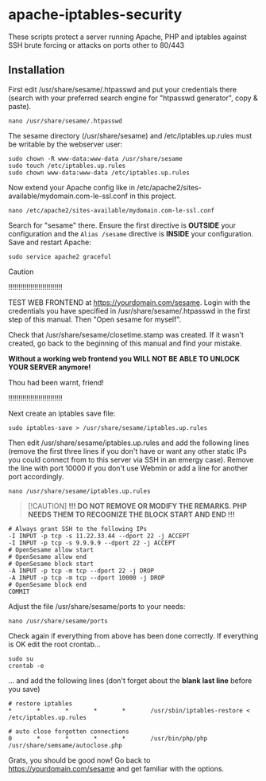# apache-iptables-security
These scripts protect a server running Apache, PHP and iptables against SSH brute forcing or attacks on ports other to 80/443

## Installation

First edit /usr/share/sesame/.htpasswd and put your credentials there (search with your preferred search engine for "htpasswd generator", copy & paste).

`nano /usr/share/sesame/.htpasswd`

The sesame directory (/usr/share/sesame) and /etc/iptables.up.rules must be writable by the webserver user:
```
sudo chown -R www-data:www-data /usr/share/sesame
sudo touch /etc/iptables.up.rules
sudo chown www-data:www-data /etc/iptables.up.rules
```

Now extend your Apache config like in /etc/apache2/sites-available/mydomain.com-le-ssl.conf in this project.

`nano /etc/apache2/sites-available/mydomain.com-le-ssl.conf`

Search for "sesame" there. Ensure the first <Directory> directive is **OUTSIDE** your <VirtualHost> configuration and the `Alias /sesame` directive is **INSIDE** your <VirtualHost> configuration.
Save and restart Apache:

`sudo service apache2 graceful`

> [!CAUTION]
> !!!!!!!!!!!!!!!!!!!!!!!!!!!
> 
> TEST WEB FRONTEND at https://yourdomain.com/sesame. Login with the credentials you have specified in /usr/share/sesame/.htpasswd in the first step of this manual. Then "Open sesame for myself".
> 
> Check that /usr/share/sesame/closetime.stamp was created. If it wasn't created, go back to the beginning of this manual and find your mistake.
> 
> **Without a working web frontend you WILL NOT BE ABLE TO UNLOCK YOUR SERVER anymore!**
>
> Thou had been warnt, friend!
> 
> !!!!!!!!!!!!!!!!!!!!!!!!!!!

Next create an iptables save file:

`sudo iptables-save > /usr/share/sesame/iptables.up.rules`

Then edit /usr/share/sesame/iptables.up.rules and add the following lines (remove the first three lines if you don't have or want any other static IPs you could connect from to this server via SSH in an emergy case). Remove the line with port 10000 if you don't use Webmin or add a line for another port accordingly.

`nano /usr/share/sesame/iptables.up.rules`

>  [!CAUTION]
> **!!! DO NOT REMOVE OR MODIFY THE REMARKS. PHP NEEDS THEM TO RECOGNIZE THE BLOCK START AND END !!!**

```
# Always grant SSH to the following IPs
-I INPUT -p tcp -s 11.22.33.44 --dport 22 -j ACCEPT
-I INPUT -p tcp -s 9.9.9.9 --dport 22 -j ACCEPT
# OpenSesame allow start
# OpenSesame allow end
# OpenSesame block start
-A INPUT -p tcp -m tcp --dport 22 -j DROP
-A INPUT -p tcp -m tcp --dport 10000 -j DROP
# OpenSesame block end
COMMIT
```

Adjust the file /usr/share/sesame/ports to your needs:

`nano /usr/share/sesame/ports`

Check again if everything from above has been done correctly. If everything is OK edit the root crontab...

```
sudo su
crontab -e
```

... and add the following lines (don't forget about the **blank last line** before you save)

```
# restore iptables
*       *       *       *       *       /usr/sbin/iptables-restore < /etc/iptables.up.rules

# auto close forgotten connections
0       *       *       *       *       /usr/bin/php/php /usr/share/semsame/autoclose.php

```

Grats, you should be good now!
Go back to https://yourdomain.com/sesame and get familiar with the options.
